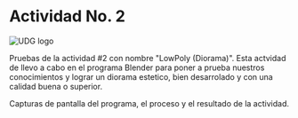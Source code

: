 # Actividad No. 2

![UDG logo](https://github.com/EthanZash/Simulacion_por_computadora_EthanZashuvath/assets/71675192/3bf298d7-b356-4cc5-979f-c883056c5c13)


Pruebas de la actividad #2 con nombre "LowPoly (Diorama)".
Esta actvidad de llevo a cabo en el programa Blender para poner a prueba nuestros conocimientos y lograr un diorama estetico, bien desarrolado y con una calidad buena o superior.

Capturas de pantalla del programa, el proceso y el resultado de la actividad.

